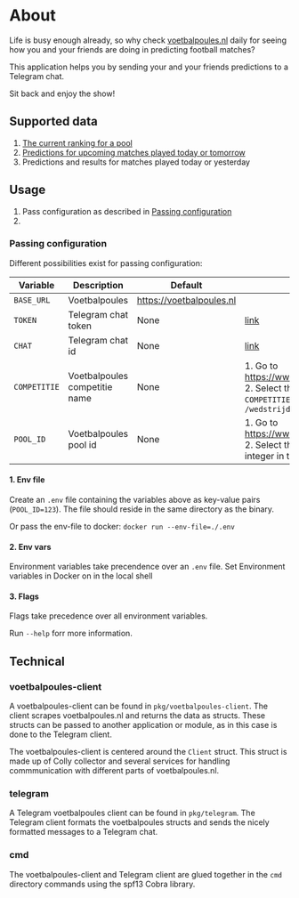 # About

Life is busy enough already, so why check [voetbalpoules.nl](https://voetbalpoules.nl) daily for seeing how you and your friends are doing in predicting football matches?

This application helps you by sending your and your friends predictions to a Telegram chat. 

Sit back and enjoy the show!

## Supported data

1. [The current ranking for a pool](assets/telegram-stand.png)
2. [Predictions for upcoming matches played today or tomorrow](assets/telegram-voorspellingen.png)
3. Predictions and results for matches played today or yesterday

## Usage

1. Pass configuration as described in [Passing configuration](#passing-configuration)
2. 

### Passing configuration

Different possibilities exist for passing configuration:

| Variable     | Description                   | Default                  | Instructions                                                                                                                                              |   |
|--------------|-------------------------------|--------------------------|-----------------------------------------------------------------------------------------------------------------------------------------------------------|---|
| `BASE_URL`   | Voetbalpoules                 | https://voetbalpoules.nl |                                                                                                                                                           |   |
| `TOKEN`      | Telegram chat token           | None                     | [link](https://stackoverflow.com/questions/32423837/telegram-bot-how-to-get-a-group-chat-id)                                                              |   |
| `CHAT`       | Telegram chat id              | None                     | [link](https://stackoverflow.com/questions/32423837/telegram-bot-how-to-get-a-group-chat-id)                                                              |   |
| `COMPETITIE` | Voetbalpoules competitie name | None                     | 1. Go to https://www.voetbalpoules.nl/wedstrijd/index 2. Select the competition you want 3. `COMPETITIE` is the part in the url after `/wedstrijd/index/` |   |
| `POOL_ID`    | Voetbalpoules pool id         | None                     | 1. Go to https://www.voetbalpoules.nl/stand/poules 2. Select the pool you want 3. `POOL` is the integer in the url after `/stand/poules/`                 |   |

#### 1. Env file

Create an `.env` file containing the variables above as key-value pairs (`POOL_ID=123`). The file should reside in the same directory as the binary.

Or pass the env-file to docker: 
`docker run --env-file=./.env`

#### 2. Env vars

Environment variables take precendence over an `.env` file.
Set Environment variables in Docker on in the local shell

#### 3. Flags 

Flags take precedence over all environment variables.

Run `--help` forr more information.

## Technical

### voetbalpoules-client

A voetbalpoules-client can be found in `pkg/voetbalpoules-client`. The client scrapes voetbalpoules.nl and returns the data as structs. These structs can be passed to another application or module, as in this case is done to the Telegram client. 

The voetbalpoules-client is centered around the `Client` struct. This struct is made up of Colly collector and several services for handling commmunication with different parts of voetbalpoules.nl.

### telegram

A Telegram voetbalpoules client can be found in `pkg/telegram`.
The Telegram client formats the voetbalpoules structs and sends the nicely formatted messages to a Telegram chat.

### cmd

The voetbalpoules-client and Telegram client are glued together in the `cmd` directory commands using the spf13 Cobra library.